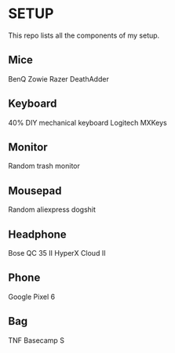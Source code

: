 # SETUP
This repo lists all the components of my setup.

## Mice
BenQ Zowie
Razer DeathAdder

## Keyboard
40% DIY mechanical keyboard
Logitech MXKeys

## Monitor
Random trash monitor

## Mousepad
Random aliexpress dogshit

## Headphone
Bose QC 35 II
HyperX Cloud II

## Phone
Google Pixel 6

## Bag
TNF Basecamp S
